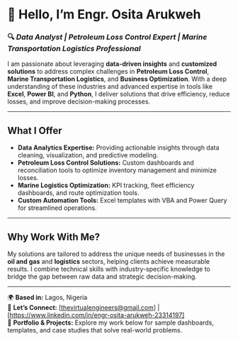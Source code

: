 # 👋 Hello, I’m Engr. Osita Arukweh  
### 🔍 *Data Analyst | Petroleum Loss Control Expert | Marine Transportation Logistics Professional*  

I am passionate about leveraging **data-driven insights** and **customized solutions** to address complex challenges in **Petroleum Loss Control**, **Marine Transportation Logistics**, and **Business Optimization**. With a deep understanding of these industries and advanced expertise in tools like **Excel**, **Power BI**, and **Python**, I deliver solutions that drive efficiency, reduce losses, and improve decision-making processes.

---

## **What I Offer**  
- **Data Analytics Expertise:** Providing actionable insights through data cleaning, visualization, and predictive modeling.  
- **Petroleum Loss Control Solutions:** Custom dashboards and reconciliation tools to optimize inventory management and minimize losses.  
- **Marine Logistics Optimization:** KPI tracking, fleet efficiency dashboards, and route optimization tools.  
- **Custom Automation Tools:** Excel templates with VBA and Power Query for streamlined operations.

---

## **Why Work With Me?**  
My solutions are tailored to address the unique needs of businesses in the **oil and gas** and **logistics** sectors, helping clients achieve measurable results. I combine technical skills with industry-specific knowledge to bridge the gap between raw data and strategic decision-making.

---

🌍 **Based in:** Lagos, Nigeria  
📩 **Let’s Connect:** [thevirtualengineers@gmail.com] | [https://www.linkedin.com/in/engr-osita-arukweh-23314197]  
📁 **Portfolio & Projects:** Explore my work below for sample dashboards, templates, and case studies that solve real-world problems.

